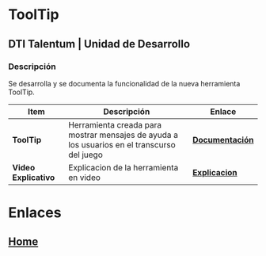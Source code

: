 # ToolTip
## DTI Talentum | Unidad de Desarrollo
### Descripción
Se desarrolla y se documenta la funcionalidad de la nueva herramienta ToolTip.

| **Item**                  | Descripción                                                          | Enlace                                                                                                                                                                                                                                                                                                                                          |
| ------------------------------ | -------------------------------------------------------------------- | ------------------------------------------------------------------------------------------------------------------------------------------------------------------------------------------------------------------------------------------------------------------------------------------------------------------------------------------------ |
| **ToolTip**     | Herramienta creada para mostrar mensajes de ayuda a los usuarios en el transcurso del juego            | **[Documentación](https://drive.google.com/file/d/1K_LsLJqYmQAnoXO5VcL9eWvQXwIsY-Gu/view?usp=sharing)**                                                                                                                                                                                                                                                                                                              |
| **Video Explicativo**           | Explicacion de la herramienta en video                                        | **[Explicacion](https://drive.google.com/file/d/1Z20xSfPJa2YuEvXwxYUeerqs3hWH2NoI/view?usp=sharing)**                                                                                                                                                                                                                                                                                                                                    |

# Enlaces
## [Home](../index.md)
